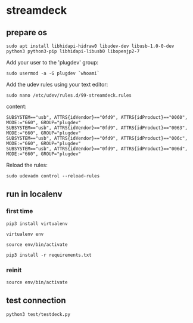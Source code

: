 # streamdeck

## prepare os

```
sudo apt install libhidapi-hidraw0 libudev-dev libusb-1.0-0-dev python3 python3-pip libhidapi-libusb0 libopenjp2-7
```
Add your user to the 'plugdev' group:
```
sudo usermod -a -G plugdev `whoami`

```
Add the udev rules using your text editor:
```
sudo nano /etc/udev/rules.d/99-streamdeck.rules
```
content:
```
SUBSYSTEM=="usb", ATTRS{idVendor}=="0fd9", ATTRS{idProduct}=="0060", MODE:="660", GROUP="plugdev"
SUBSYSTEM=="usb", ATTRS{idVendor}=="0fd9", ATTRS{idProduct}=="0063", MODE:="660", GROUP="plugdev"
SUBSYSTEM=="usb", ATTRS{idVendor}=="0fd9", ATTRS{idProduct}=="006c", MODE:="660", GROUP="plugdev"
SUBSYSTEM=="usb", ATTRS{idVendor}=="0fd9", ATTRS{idProduct}=="006d", MODE:="660", GROUP="plugdev"
```
Reload the rules:
```
sudo udevadm control --reload-rules
```

## run in localenv

### first time
```
pip3 install virtualenv
```
```
virtualenv env
```
```
source env/bin/activate
```
```
pip3 install -r requirements.txt
```

### reinit
```
source env/bin/activate
```

## test connection

```
python3 test/testdeck.py
```

